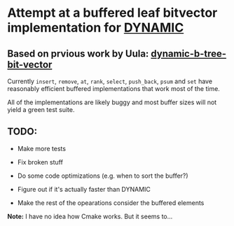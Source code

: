 # Attempt at a buffered leaf bitvector implementation for [DYNAMIC](https://github.com/xxsds/DYNAMIC)

## Based on prvious work by Uula: [dynamic-b-tree-bit-vector](https://github.com/uulau/dynamic-b-tree-bit-vector)

Currently `insert`, `remove`, `at`, `rank`, `select`, `push_back`, `psum` and `set` have reasonably efficient buffered implementations that work most of the time.

All of the implementations are likely buggy and most buffer sizes will not yield a green test suite.

## TODO:

* Make more tests

* Fix broken stuff

* Do some code optimizations (e.g. when to sort the buffer?)

* Figure out if it's actually faster than DYNAMIC

* Make the rest of the opearations consider the buffered elements

**Note:** I have no idea how Cmake works. But it seems to...
